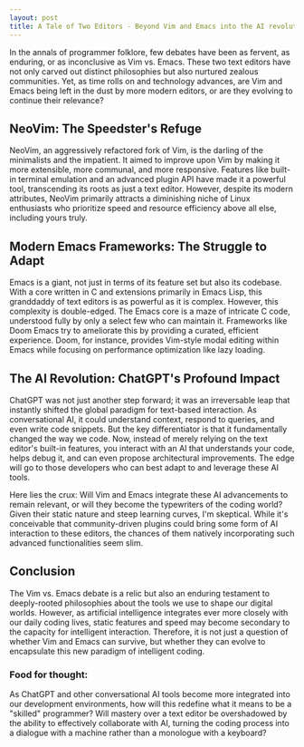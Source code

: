 ```yaml
---
layout: post
title: A Tale of Two Editors - Beyond Vim and Emacs into the AI revolution
---
```

In the annals of programmer folklore, few debates have been as fervent, as enduring, or as inconclusive as Vim vs. Emacs. These two text editors have not only carved out distinct philosophies but also nurtured zealous communities. Yet, as time rolls on and technology advances, are Vim and Emacs being left in the dust by more modern editors, or are they evolving to continue their relevance?

## NeoVim: The Speedster's Refuge

NeoVim, an aggressively refactored fork of Vim, is the darling of the minimalists and the impatient. It aimed to improve upon Vim by making it more extensible, more communal, and more responsive. Features like built-in terminal emulation and an advanced plugin API have made it a powerful tool, transcending its roots as just a text editor. However, despite its modern attributes, NeoVim primarily attracts a diminishing niche of Linux enthusiasts who prioritize speed and resource efficiency above all else, including yours truly.

## Modern Emacs Frameworks: The Struggle to Adapt

Emacs is a giant, not just in terms of its feature set but also its codebase. With a core written in C and extensions primarily in Emacs Lisp, this granddaddy of text editors is as powerful as it is complex. However, this complexity is double-edged. The Emacs core is a maze of intricate C code, understood fully by only a select few who can maintain it. Frameworks like Doom Emacs try to ameliorate this by providing a curated, efficient experience. Doom, for instance, provides Vim-style modal editing within Emacs while focusing on performance optimization like lazy loading.

## The AI Revolution: ChatGPT's Profound Impact

ChatGPT was not just another step forward; it was an irreversable leap that instantly shifted the global paradigm for text-based interaction. As conversational AI, it could understand context, respond to queries, and even write code snippets. But the key differentiator is that it fundamentally changed the way we code. Now, instead of merely relying on the text editor's built-in features, you interact with an AI that understands your code, helps debug it, and can even propose architectural improvements. The edge will go to those developers who can best adapt to and leverage these AI tools.

Here lies the crux: Will Vim and Emacs integrate these AI advancements to remain relevant, or will they become the typewriters of the coding world? Given their static nature and steep learning curves, I'm skeptical. While it's conceivable that community-driven plugins could bring some form of AI interaction to these editors, the chances of them natively incorporating such advanced functionalities seem slim.

## Conclusion

The Vim vs. Emacs debate is a relic but also an enduring testament to deeply-rooted philosophies about the tools we use to shape our digital worlds. However, as artificial intelligence integrates ever more closely with our daily coding lives, static features and speed may become secondary to the capacity for intelligent interaction. Therefore, it is not just a question of whether Vim and Emacs can survive, but whether they can evolve to encapsulate this new paradigm of intelligent coding.

### Food for thought:

As ChatGPT and other conversational AI tools become more integrated into our development environments, how will this redefine what it means to be a "skilled" programmer? Will mastery over a text editor be overshadowed by the ability to effectively collaborate with AI, turning the coding process into a dialogue with a machine rather than a monologue with a keyboard?
